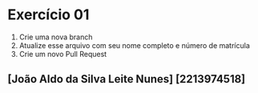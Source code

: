 # Exercício 01

1. Crie uma nova branch
2. Atualize esse arquivo com seu nome completo e número de matrícula
2. Crie um novo Pull Request

## [João Aldo da Silva Leite Nunes] [2213974518]
